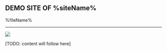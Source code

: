 ## DEMO SITE OF %siteName%

%fileName%

---

<div class="has-floating-images">
<img src="%network-url%v2-bgd.jpg" class="img-fluid rounded img-max-400 float-right" />

[TODO: content will follow here]
</div>
